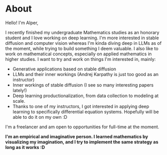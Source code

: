 # About

Hello! I'm Alper,

I recently finished my undergraduate Mathematics studies as an honorary student and I love working on deep learning. I'm more interested in stable diffusion and computer vision whereas I'm kinda diving deep in LLMs as of the moment, while trying to build something I deem valuable. I also like to work on mathematical concepts, especially on applied mathematics in higher studies. I want to try and work on things I'm interested in, mainly:

- Generative applications based on stable diffusion
- LLMs and their inner workings (Andrej Karpathy is just too good as an instructor)
- Inner workings of stable diffusion (I see so many interesting papers lately!)
- Deep learning productionalization, from data collection to modeling at scale.
- Thanks to one of my instructors, I got interested in applying deep learning to specifically differential equation systems. Hopefully will be able to do it on my own :D

I'm a freelancer and am open to opportunities for full-time at the moment.

**I'm an empirical and imaginative person. I learned mathematics by visualizing my imagination, and I try to implement the same strategy as long as it works :D**
